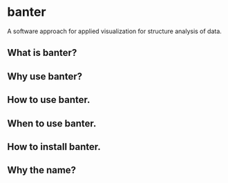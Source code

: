 # banter
A software approach for applied visualization for structure analysis of data.

## What is banter?

## Why use banter?

## How to use banter.

## When to use banter.

## How to install banter.

## Why the name?
